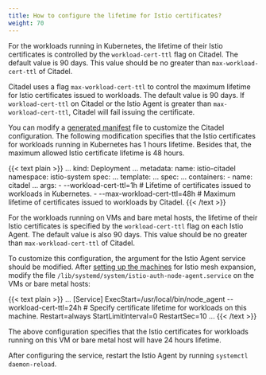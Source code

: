```yaml
---
title: How to configure the lifetime for Istio certificates?
weight: 70
---
```


For the workloads running in Kubernetes, the lifetime of their Istio certificates is controlled by the
`workload-cert-ttl` flag on Citadel. The default value is 90 days. This value should be no greater than
`max-workload-cert-ttl` of Citadel.

Citadel uses a flag `max-workload-cert-ttl` to control the maximum lifetime for Istio certificates issued to
workloads. The default value is 90 days. If `workload-cert-ttl` on Citadel or the Istio Agent is greater than
`max-workload-cert-ttl`, Citadel will fail issuing the certificate.

You can modify a [generated manifest](/pt-br/docs/setup/install/istioctl/#generate-a-manifest-before-installation)
file to customize the Citadel configuration.
The following modification specifies that the Istio certificates for workloads running in Kubernetes
has 1 hours lifetime. Besides that, the maximum allowed Istio certificate lifetime is 48 hours.

{{< text plain >}}
...
kind: Deployment
...
metadata:
  name: istio-citadel
  namespace: istio-system
spec:
  ...
  template:
    ...
    spec:
      ...
      containers:
      - name: citadel
        ...
        args:
          - --workload-cert-ttl=1h # Lifetime of certificates issued to workloads in Kubernetes.
          - --max-workload-cert-ttl=48h # Maximum lifetime of certificates issued to workloads by Citadel.
{{< /text >}}

For the workloads running on VMs and bare metal hosts, the lifetime of their Istio certificates is specified by the
`workload-cert-ttl` flag on each Istio Agent. The default value is also 90 days. This value should be no greater than
`max-workload-cert-ttl` of Citadel.

To customize this configuration, the argument for the Istio Agent service should be modified.
After [setting up the machines](/pt-br/docs/examples/virtual-machines/single-network/#setting-up-the-vm) for Istio
mesh expansion, modify the file `/lib/systemd/system/istio-auth-node-agent.service` on the VMs or bare metal hosts:

{{< text plain >}}
...
[Service]
ExecStart=/usr/local/bin/node_agent --workload-cert-ttl=24h # Specify certificate lifetime for workloads on this machine.
Restart=always
StartLimitInterval=0
RestartSec=10
...
{{< /text >}}

The above configuration specifies that the Istio certificates for workloads running on this VM or bare metal host
will have 24 hours lifetime.

After configuring the service, restart the Istio Agent by running `systemctl daemon-reload`.
